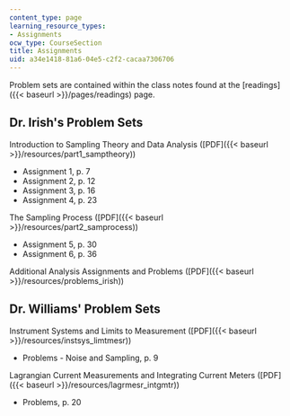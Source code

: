 ```yaml
---
content_type: page
learning_resource_types:
- Assignments
ocw_type: CourseSection
title: Assignments
uid: a34e1418-81a6-04e5-c2f2-cacaa7306706
---
```


Problem sets are contained within the class notes found at the [readings]({{< baseurl >}}/pages/readings) page.

Dr. Irish's Problem Sets
------------------------

Introduction to Sampling Theory and Data Analysis ([PDF]({{< baseurl >}}/resources/part1_samptheory))

*   Assignment 1, p. 7
*   Assignment 2, p. 12
*   Assignment 3, p. 16
*   Assignment 4, p. 23

The Sampling Process ([PDF]({{< baseurl >}}/resources/part2_samprocess))

*   Assignment 5, p. 30
*   Assignment 6, p. 36

Additional Analysis Assignments and Problems ([PDF]({{< baseurl >}}/resources/problems_irish))

Dr. Williams' Problem Sets
--------------------------

Instrument Systems and Limits to Measurement ([PDF]({{< baseurl >}}/resources/instsys_limtmesr))

*   Problems - Noise and Sampling, p. 9

Lagrangian Current Measurements and Integrating Current Meters ([PDF]({{< baseurl >}}/resources/lagrmesr_intgmtr))

*   Problems, p. 20